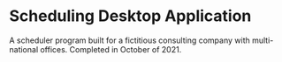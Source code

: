 # Scheduling Desktop Application
A scheduler program built for a fictitious consulting company with multi-national offices. Completed in October of 2021. 



